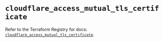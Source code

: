 # `cloudflare_access_mutual_tls_certificate`

Refer to the Terraform Registry for docs: [`cloudflare_access_mutual_tls_certificate`](https://registry.terraform.io/providers/cloudflare/cloudflare/4.31.0/docs/resources/access_mutual_tls_certificate).
